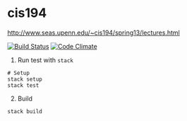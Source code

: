 # cis194 
http://www.seas.upenn.edu/~cis194/spring13/lectures.html

[![Build Status](https://travis-ci.org/wangwangwar/cis194.svg?branch=master)](https://travis-ci.org/wangwangwar/cis194)
[![Code Climate](https://codeclimate.com/github/wangwangwar/cis194/badges/gpa.svg)](https://codeclimate.com/github/wangwangwar/cis194)

1. Run test with `stack`

```
# Setup
stack setup
stack test
```

2. Build
```
stack build
```
